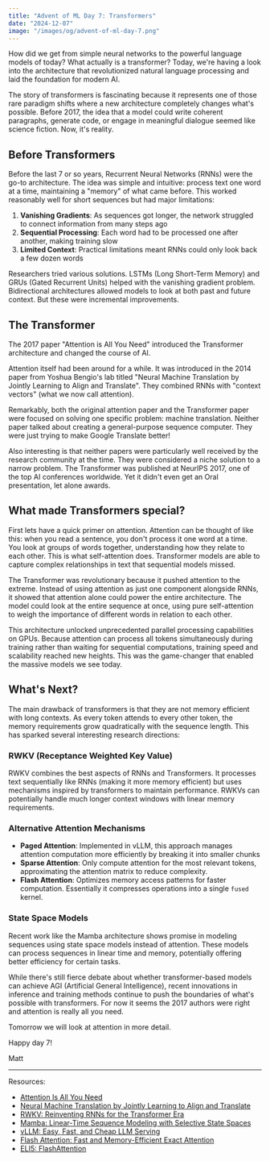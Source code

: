 ```yaml
---
title: "Advent of ML Day 7: Transformers"
date: "2024-12-07"
image: "/images/og/advent-of-ml-day-7.png"
---
```


How did we get from simple neural networks to the powerful language models of today? What actually is a transformer? Today, we're having a look into the architecture that revolutionized natural language processing and laid the foundation for modern AI.

The story of transformers is fascinating because it represents one of those rare paradigm shifts where a new architecture completely changes what's possible. Before 2017, the idea that a model could write coherent paragraphs, generate code, or engage in meaningful dialogue seemed like science fiction. Now, it's reality.

## Before Transformers

Before the last 7 or so years, Recurrent Neural Networks (RNNs) were the go-to architecture. The idea was simple and intuitive: process text one word at a time, maintaining a "memory" of what came before. This worked reasonably well for short sequences but had major limitations:

1. **Vanishing Gradients**: As sequences got longer, the network struggled to connect information from many steps ago
2. **Sequential Processing**: Each word had to be processed one after another, making training slow
3. **Limited Context**: Practical limitations meant RNNs could only look back a few dozen words

Researchers tried various solutions. LSTMs (Long Short-Term Memory) and GRUs (Gated Recurrent Units) helped with the vanishing gradient problem. Bidirectional architectures allowed models to look at both past and future context. But these were incremental improvements.

## The Transformer

The 2017 paper "Attention is All You Need" introduced the Transformer architecture and changed the course of AI.

Attention itself had been around for a while. It was introduced in the 2014 paper from Yoshua Bengio's lab titled "Neural Machine Translation by Jointly Learning to Align and Translate". They combined RNNs with "context vectors" (what we now call attention).

Remarkably, both the original attention paper and the Transformer paper were focused on solving one specific problem: machine translation. Neither paper talked about creating a general-purpose sequence computer. They were just trying to make Google Translate better!

Also interesting is that neither papers were particularly well received by the research community at the time. They were considered a niche solution to a narrow problem. The Transformer was published at NeurIPS 2017, one of the top AI conferences worldwide. Yet it didn't even get an Oral presentation, let alone awards.

## What made Transformers special?

First lets have a quick primer on attention. Attention can be thought of like this: when you read a sentence, you don't process it one word at a time. You look at groups of words together, understanding how they relate to each other. This is what self-attention does. Transformer models are able to capture complex relationships in text that sequential models missed.

The Transformer was revolutionary because it pushed attention to the extreme. Instead of using attention as just one component alongside RNNs, it showed that attention alone could power the entire architecture. The model could look at the entire sequence at once, using pure self-attention to weigh the importance of different words in relation to each other.

This architecture unlocked unprecedented parallel processing capabilities on GPUs. Because attention can process all tokens simultaneously during training rather than waiting for sequential computations, training speed and scalability reached new heights. This was the game-changer that enabled the massive models we see today.

## What's Next?

The main drawback of transformers is that they are not memory efficient with long contexts. As every token attends to every other token, the memory requirements grow quadratically with the sequence length. This has sparked several interesting research directions:

### RWKV (Receptance Weighted Key Value)

RWKV combines the best aspects of RNNs and Transformers. It processes text sequentially like RNNs (making it more memory efficient) but uses mechanisms inspired by transformers to maintain performance. RWKVs can potentially handle much longer context windows with linear memory requirements.

### Alternative Attention Mechanisms

- **Paged Attention**: Implemented in vLLM, this approach manages attention computation more efficiently by breaking it into smaller chunks
- **Sparse Attention**: Only compute attention for the most relevant tokens, approximating the attention matrix to reduce complexity.
- **Flash Attention**: Optimizes memory access patterns for faster computation. Essentially it compresses operations into a single `fused` kernel.

### State Space Models

Recent work like the Mamba architecture shows promise in modeling sequences using state space models instead of attention. These models can process sequences in linear time and memory, potentially offering better efficiency for certain tasks.

While there's still fierce debate about whether transformer-based models can achieve AGI (Artificial General Intelligence), recent innovations in inference and training methods continue to push the boundaries of what's possible with transformers. For now it seems the 2017 authors were right and attention is really all you need.

Tomorrow we will look at attention in more detail.

Happy day 7!

Matt

---

Resources:

- [Attention Is All You Need](https://arxiv.org/abs/1706.03762)
- [Neural Machine Translation by Jointly Learning to Align and Translate](https://arxiv.org/abs/1409.0473)
- [RWKV: Reinventing RNNs for the Transformer Era](https://arxiv.org/abs/2305.13048)
- [Mamba: Linear-Time Sequence Modeling with Selective State Spaces](https://arxiv.org/abs/2312.00752)
- [vLLM: Easy, Fast, and Cheap LLM Serving](https://docs.vllm.ai/en/latest/)
- [Flash Attention: Fast and Memory-Efficient Exact Attention](https://arxiv.org/abs/2205.14135)
- [ELI5: FlashAttention](https://gordicaleksa.medium.com/eli5-flash-attention-5c44017022ad)
